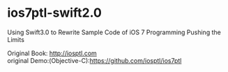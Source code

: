 # ios7ptl-swift2.0
Using Swift3.0 to Rewrite Sample Code of iOS 7 Programming Pushing the Limits    

Original Book: http://iosptl.com    
original Demo:(Objective-C):https://github.com/iosptl/ios7ptl
